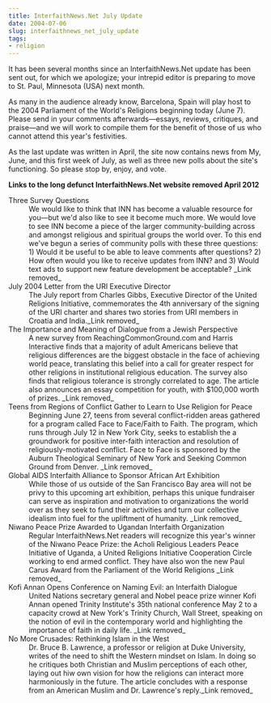 ```yaml
---
title: InterfaithNews.Net July Update
date: 2004-07-06
slug: interfaithnews_net_july_update
tags:
- religion
---
```


It has been several months since an InterfaithNews.Net update has been sent out, for which we apologize;
your intrepid editor is preparing to move to St. Paul, Minnesota (USA) next month.

As many in the audience already know, Barcelona, Spain will play host to the 2004
Parliament of the World's Religions beginning today (June 7). Please send in your
comments afterwards&mdash;essays, reviews, critiques, and praise&mdash;and we will
work to compile them for the benefit of those of us who cannot attend this year's
festivities.

As the last update was written in April, the site now contains news from My, June,
and this first week of July, as well as three new polls about the site's functioning.
So please stop by, enjoy, and vote.

<!-- truncate -->

**Links to the long defunct InterfaithNews.Net website removed April 2012**

<dl>
<dt>Three Survey
Questions</dt>
<dd>We would like to think that INN has become a valuable resource for you&mdash;but
  we'd also like to see it become much more. We would love to see INN become a
  piece of the larger community-building across and amongst religious and spiritual
  groups the world over. To this end we've begun a series of community polls with
  these three questions: 1) Would it be useful to be able to leave comments after
  questions? 2) How often would you like to receive updates from INN? and 3) Would
  text ads to support new feature development be acceptable?
_Link removed_</dd>
<dt>July 2004 Letter from the URI Executive Director</dt>
<dd>The July report from Charles Gibbs, Executive Director of the United Religions
  Initiative, commemorates the 4th anniversary of the signing of the URI charter
and shares two stories from URI members in Croatia and India._Link removed_</dd>
<dt>The Importance and Meaning of Dialogue from a Jewish Perspective</dt>
<dd>A new survey from ReachingCommonGround.com and Harris Interactive finds that
  a majority of adult Americans believe that religious differences are the biggest
  obstacle in the face of achieving world peace, translating this belief into a
  call for greater respect for other religions in institutional religious education.
  The survey also finds that religious tolerance is strongly correlated to age.
  The article also announces an essay competition for youth, with $100,000 worth
of prizes.
_Link removed_</dd>
<dt>Teens from Regions of Conflict Gather to Learn to Use Religion for Peace</dt>
<dd>Beginning June 27, teens from several conflict-ridden areas gathered for a
  program called Face to Face/Faith to Faith. The program, which runs through July
  12 in New York City, seeks to establish the a groundwork for positive inter-faith
  interaction and resolution of religiously-motivated conflict. Face to Face is
  sponsored by the Auburn Theological Seminary of New York and Seeking Common Ground
from Denver.
_Link removed_</dd>
<dt>Global AIDS Interfaith Alliance to Sponsor African Art Exhibition</dt>
<dd> While those of us outside of the San Francisco Bay area will not be privy
  to this upcoming art exhibition, perhaps this unique fundraiser can serve as
  inspiration and motivation to organizations the world over as they seek to fund
  their activities and turn our collective idealism into fuel for the upliftment
of humanity.
_Link removed_</dd>
<dt>Niwano Peace Prize Awarded to Ugandan Interfaith Organization</dt>
<dd> Regular InterfaithNews.Net readers will recognize this year's winner of the
  Niwano Peace Prize: the Acholi Religious Leaders Peace Initiative of Uganda,
a United Religions Initiative Cooperation Circle working to end armed conflict.
  They have also won the new Paul Carus Award from the Parliament of the World
  Religions
  _Link removed_ </dd>
<dt>Kofi Annan Opens Conference on Naming Evil: an Interfaith Dialogue</dt>
<dd>United Nations secretary general and Nobel peace prize winner Kofi Annan opened
  Trinity Institute's 35th national conference May 2 to a capacity crowd at New
  York's Trinity Church, Wall Street, speaking on the notion of evil in the contemporary
world and highlighting the importance of faith in daily life.
_Link removed_ </dd>
<dt>No More Crusades: Rethinking Islam in the West</dt>
<dd> Dr. Bruce B. Lawrence, a professor or religion at Duke University, writes
  of the need to shift the Western mindset on Islam. In doing so he critiques both
  Christian and Muslim perceptions of each other, laying out hiw own vision for
  how the religions can interact more harmoniously in the future. The article concludes
with a response from an American Muslim and Dr. Lawrence's reply._Link removed_ </dd>
</dl>
